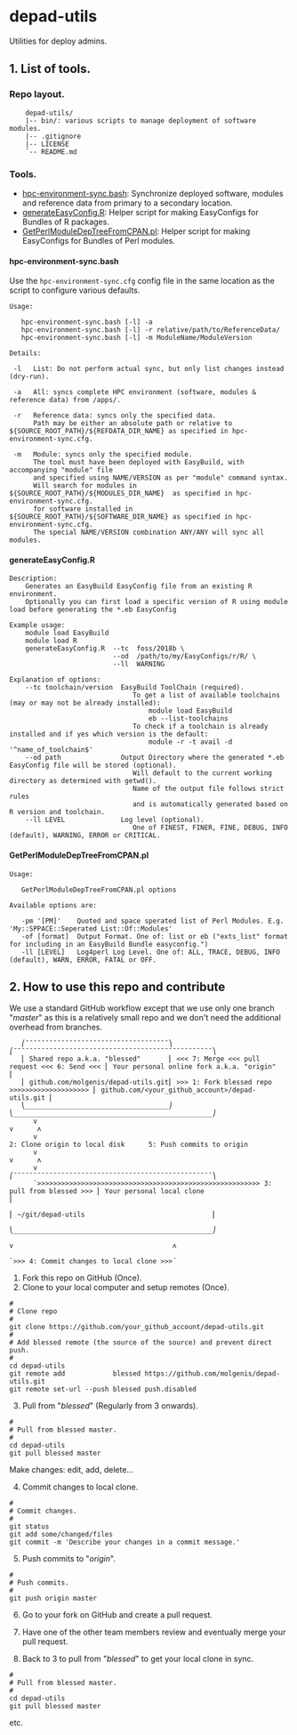 # depad-utils

Utilities for deploy admins.

## 1. List of tools.

### Repo layout.

```
    depad-utils/
    |-- bin/: various scripts to manage deployment of software modules.
    |-- .gitignore
    |-- LICENSE
    `-- README.md
```

### Tools.

- [hpc-environment-sync.bash](#-hpc-environment-syncbash): Synchronize deployed software, modules and reference data from primary to a secondary location.
- [generateEasyConfig.R](#-generateeasyconfigr): Helper script for making EasyConfigs for Bundles of R packages.
- [GetPerlModuleDepTreeFromCPAN.pl](#-getperlmodulepeptreefromcpanpl): Helper script for making EasyConfigs for Bundles of Perl modules.

#### <a name="hpc-environment-syncbash"/> hpc-environment-sync.bash

Use the ```hpc-environment-sync.cfg``` config file in the same location as the script to configure various defaults.

```
Usage:

   hpc-environment-sync.bash [-l] -a
   hpc-environment-sync.bash [-l] -r relative/path/to/ReferenceData/
   hpc-environment-sync.bash [-l] -m ModuleName/ModuleVersion

Details:

 -l   List: Do not perform actual sync, but only list changes instead (dry-run).

 -a   All: syncs complete HPC environment (software, modules & reference data) from /apps/.

 -r   Reference data: syncs only the specified data.
      Path may be either an absolute path or relative to ${SOURCE_ROOT_PATH}/${REFDATA_DIR_NAME} as specified in hpc-environment-sync.cfg.

 -m   Module: syncs only the specified module.
      The tool must have been deployed with EasyBuild, with accompanying "module" file 
      and specified using NAME/VERSION as per "module" command syntax.
      Will search for modules in ${SOURCE_ROOT_PATH}/${MODULES_DIR_NAME}  as specified in hpc-environment-sync.cfg.
      for software installed in  ${SOURCE_ROOT_PATH}/${SOFTWARE_DIR_NAME} as specified in hpc-environment-sync.cfg.
      The special NAME/VERSION combination ANY/ANY will sync all modules.
```

#### <a name="generateeasyconfigr"/> generateEasyConfig.R

```
Description: 
    Generates an EasyBuild EasyConfig file from an existing R environment.
    Optionally you can first load a specific version of R using module load before generating the *.eb EasyConfig

Example usage:
    module load EasyBuild
    module load R
    generateEasyConfig.R  --tc  foss/2018b \
                          --od  /path/to/my/EasyConfigs/r/R/ \
                          --ll  WARNING 

Explanation of options:
    --tc toolchain/version  EasyBuild ToolChain (required).
                               To get a list of available toolchains (may or may not be already installed):
                                   module load EasyBuild
                                   eb --list-toolchains
                               To check if a toolchain is already installed and if yes which version is the default:
                                   module -r -t avail -d '^name_of_toolchain$'
    --od path               Output Directory where the generated *.eb EasyConfig file will be stored (optional).
                               Will default to the current working directory as determined with getwd().
                               Name of the output file follows strict rules 
                               and is automatically generated based on R version and toolchain.
    --ll LEVEL              Log level (optional).
                               One of FINEST, FINER, FINE, DEBUG, INFO (default), WARNING, ERROR or CRITICAL.
```

#### <a name="getperlmodulepeptreefromcpanpl"/> GetPerlModuleDepTreeFromCPAN.pl

```
Usage:

   GetPerlModuleDepTreeFromCPAN.pl options

Available options are:

   -pm '[PM]'    Quoted and space sperated list of Perl Modules. E.g. 'My::SPPACE::Seperated List::Of::Modules'
   -of [format]  Output Format. One of: list or eb ("exts_list" format for including in an EasyBuild Bundle easyconfig.")
   -ll [LEVEL]   Log4perl Log Level. One of: ALL, TRACE, DEBUG, INFO (default), WARN, ERROR, FATAL or OFF.
```

## 2. How to use this repo and contribute

We use a standard GitHub workflow except that we use only one branch "*master*" as this is a relatively small repo and we don't need the additional overhead from branches.
```
   ⎛¯¯¯¯¯¯¯¯¯¯¯¯¯¯¯¯¯¯¯¯¯¯¯¯¯¯¯¯¯¯¯¯¯¯¯¯⎞                                               ⎛¯¯¯¯¯¯¯¯¯¯¯¯¯¯¯¯¯¯¯¯¯¯¯¯¯¯¯¯¯¯¯¯¯¯¯¯¯¯¯¯¯¯¯¯¯¯¯¯¯¯⎞
   ⎜ Shared repo a.k.a. "blessed"       ⎜ <<< 7: Merge <<< pull request <<< 6: Send <<< ⎜ Your personal online fork a.k.a. "origin"        ⎜
   ⎜ github.com/molgenis/depad-utils.git⎜ >>> 1: Fork blessed repo >>>>>>>>>>>>>>>>>>>> ⎜ github.com/<your_github_account>/depad-utils.git ⎜
   ⎝____________________________________⎠                                               ⎝__________________________________________________⎠
      v                                                                                                   v      ʌ
      v                                                                       2: Clone origin to local disk      5: Push commits to origin
      v                                                                                                   v      ʌ
      v                                                                                  ⎛¯¯¯¯¯¯¯¯¯¯¯¯¯¯¯¯¯¯¯¯¯¯¯¯¯¯¯¯¯¯¯¯¯¯¯¯¯¯¯¯¯¯¯¯¯¯¯¯¯¯⎞
      `>>>>>>>>>>>>>>>>>>>>>>>>>>>>>>>>>>>>>>>>>>>>>>>>>>>>>>>> 3: pull from blessed >>> ⎜ Your personal local clone                        ⎜
                                                                                         ⎜ ~/git/depad-utils                                ⎜
                                                                                         ⎝__________________________________________________⎠
                                                                                              v                                        ʌ
                                                                                              `>>> 4: Commit changes to local clone >>>´
```

 1. Fork this repo on GitHub (Once).
 2. Clone to your local computer and setup remotes (Once).
   ```
   #
   # Clone repo
   #
   git clone https://github.com/your_github_account/depad-utils.git
   #
   # Add blessed remote (the source of the source) and prevent direct push.
   #
   cd depad-utils
   git remote add            blessed https://github.com/molgenis/depad-utils.git
   git remote set-url --push blessed push.disabled
   ```
   
 3. Pull from "*blessed*" (Regularly from 3 onwards).
   ```
   #
   # Pull from blessed master.
   #
   cd depad-utils
   git pull blessed master
   ```
   Make changes: edit, add, delete...

 4. Commit changes to local clone.
   ```
   #
   # Commit changes.
   #
   git status
   git add some/changed/files
   git commit -m 'Describe your changes in a commit message.'
   ```
   
 5. Push commits to "*origin*".
   ```
   #
   # Push commits.
   #
   git push origin master
   ```

 6. Go to your fork on GitHub and create a pull request.
 
 7. Have one of the other team members review and eventually merge your pull request.
 
 3. Back to 3 to pull from "*blessed*" to get your local clone in sync.
   ```
   #
   # Pull from blessed master.
   #
   cd depad-utils
   git pull blessed master
   ```
   etc.
